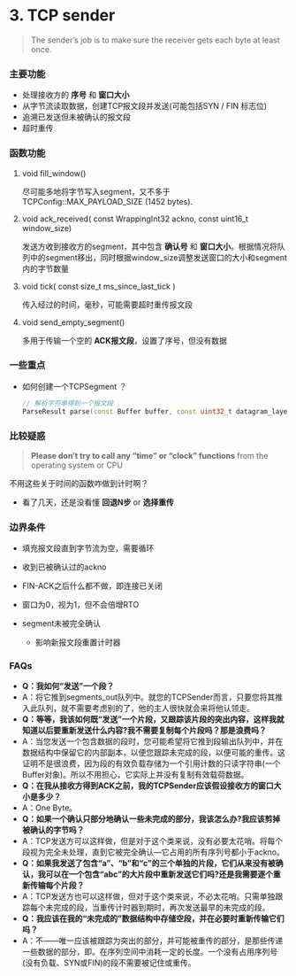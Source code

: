 # 3. TCP sender

> The sender’s job is to make sure the receiver gets each byte at least once.

### 主要功能

* 处理接收方的 **序号** 和 **窗口大小**
* 从字节流读取数据，创建TCP报文段并发送(可能包括SYN / FIN 标志位)
* 追溯已发送但未被确认的报文段
* 超时重传



### 函数功能

1. void fill_window()

   尽可能多地将字节写入segment，又不多于TCPConfig::MAX_PAYLOAD_SIZE (1452 bytes).

2. void ack_received( const WrappingInt32 ackno, const uint16_t window_size)

   发送方收到接收方的segment，其中包含 **确认号** 和 **窗口大小**。根据情况将队列中的segment移出，同时根据window_size调整发送窗口的大小和segment内的字节数量

3. void tick( const size_t ms_since_last_tick )

   传入经过的时间，毫秒，可能需要超时重传报文段

4. void send_empty_segment()

   多用于传输一个空的 **ACK报文段**，设置了序号，但没有数据





### 一些重点

* 如何创建一个TCPSegment ？

  ```c++
  // 解析字符串得到一个报文段
  ParseResult parse(const Buffer buffer, const uint32_t datagram_layer_checksum = 0);
  
  
  ```

  



### 比较疑惑

> **Please don’t try to call any “time” or “clock” functions** from the operating system or CPU

不用这些关于时间的函数咋做到计时啊？

* 看了几天，还是没看懂 **回退N步** or **选择重传**



### 边界条件

* 填充报文段直到字节流为空，需要循环
* 收到已被确认过的ackno
* FIN-ACK之后什么都不做，即连接已关闭
* 窗口为0，视为1，但不会倍增RTO

* segment未被完全确认
  * 影响新报文段重置计时器



### FAQs

- **Q：我如何“发送”一个段？**
- A：将它推到segments_out队列中。就您的TCPSender而言，只要您将其推入此队列，就不需要考虑别的了，他的主人很快就会来将他认领走。
- **Q：等等，我该如何既“发送”一个片段，又跟踪该片段的突出内容，这样我就知道以后要重新发送什么内容?我不需要复制每个片段吗？那是浪费吗？**
- A：当您发送一个包含数据的段时，您可能希望将它推到段输出队列中，并在数据结构中保留它的内部副本，以便您跟踪未完成的段，以便可能的重传。这证明不是很浪费，因为段的有效负载存储为一个引用计数的只读字符串(一个Buffer对象)。所以不用担心，它实际上并没有复制有效载荷数据。
- **Q：在我从接收方得到ACK之前，我的TCPSender应该假设接收方的窗口大小是多少？**
- A：One Byte。
- **Q：如果一个确认只部分地确认一些未完成的部分，我该怎么办?我应该剪掉被确认的字节吗？**
- A：TCP发送方可以这样做，但是对于这个类来说，没有必要太花哨。将每个段视为完全未处理，直到它被完全确认—它占用的所有序列号都小于ackno。
- **Q：如果我发送了包含“a”、“b”和“c”的三个单独的片段，它们从来没有被确认，我可以在一个包含“abc”的大片段中重新发送它们吗?还是我需要逐个重新传输每个片段？**
- A：TCP发送方也可以这样做，但对于这个类来说，不必太花哨。只需单独跟踪每个未完成的段，当重传计时器到期时，再次发送最早的未完成的段。
- **Q：我应该在我的“未完成的”数据结构中存储空段，并在必要时重新传输它们吗？**
- A：不——唯一应该被跟踪为突出的部分，并可能被重传的部分，是那些传递一些数据的部分，即。在序列空间中消耗一定的长度。一个没有占用序列号(没有负载、SYN或FIN)的段不需要被记住或重传。